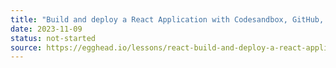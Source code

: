 ```yaml
---
title: "Build and deploy a React Application with Codesandbox, GitHub, and Netlify"
date: 2023-11-09
status: not-started
source: https://egghead.io/lessons/react-build-and-deploy-a-react-application-with-codesandbox-github-and-netlify
---
```

